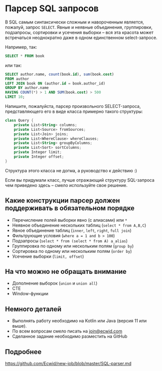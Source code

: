 # Парсер SQL запросов

В SQL самым синтаксически сложным и навороченным является, пожалуй, запрос `SELECT`.
Явные и неявные объединения, группировки, подзапросы, сортировки и усечения выборки – вся эта красота может
встречаться неоднократно даже в одном единственном select-запросе.

Например, так:

```SQL
SELECT * FROM book
```

или так:

```SQL
SELECT author.name, count(book.id), sum(book.cost)
FROM author
LEFT JOIN book ON (author.id = book.author_id)
GROUP BY author.name
HAVING COUNT(*) > 1 AND SUM(book.cost) > 500
LIMIT 10;
```

Напишите, пожалуйста, парсер произвольного SELECT-запроса, представляющего его в виде класса примерно такого структуры:

```kotlin
class Query {
	private List<String> columns;
	private List<Source> fromSources;
	private List<Join> joins;
	private List<WhereClause> whereClauses;
	private List<String> groupByColumns;
	private List<Sort> sortColumns;
	private Integer limit;
	private Integer offset;
}
```

Структура этого класса не догма, а руководство к действию :)

Если вы придумали класс, лучше отражающий структуру SQL-запроса чем приведено здесь – смело используйте свое решение.

## Какие конструкции парсер должен поддерживать в обязательном порядке
* Перечисление полей выборки явно (с алиасами) или `*`
* Неявное объединение нескольких таблиц (`select * from A,B,C`)
* Явное объединение таблиц (`inner`, `left`, `right`, `full join`)
* Фильтрующие условия (`where a = 1 and b > 100`)
* Подзапросы (`select * from (select * from A) a_alias`)
* Группировка по одному или нескольким полям (`group by`)
* Сортировка по одному или нескольким полям (`order by`)
* Усечение выборки (`limit, offset`)

## На что можно не обращать внимание
* Дополнение выборок (`union` и `union all`)
* CTE
* Window-функции

## Немного деталей
* Выполнять работу необходимо на Kotlin или Java (версия 11 или выше).
* По всем вопросам смело писать на [join@ecwid.com](mailto:join@ecwid.com)
* Сделанное задание необходимо разместить на GitHub

## Подробнее
https://github.com/Ecwid/new-job/blob/master/SQL-parser.md
